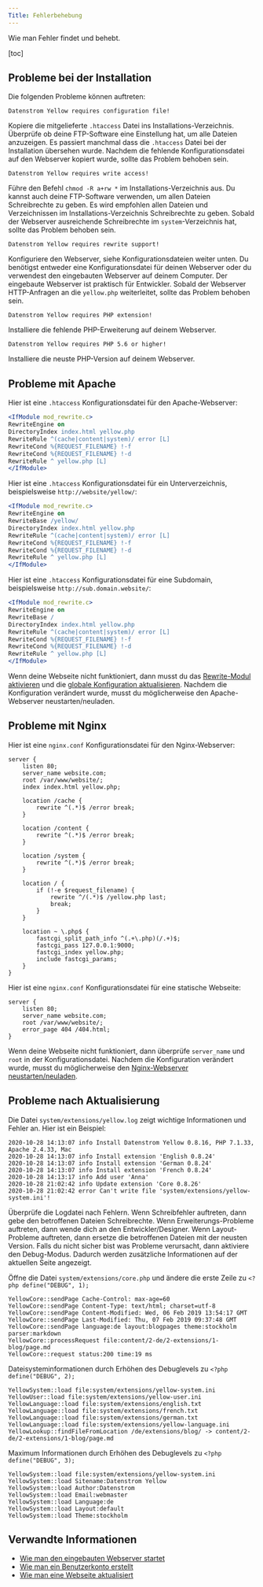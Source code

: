 ```yaml
---
Title: Fehlerbehebung
---
```

Wie man Fehler findet und behebt.

[toc]

## Probleme bei der Installation

Die folgenden Probleme können auftreten:

```
Datenstrom Yellow requires configuration file!
```

Kopiere die mitgelieferte `.htaccess` Datei ins Installations-Verzeichnis. Überprüfe ob deine FTP-Software eine Einstellung hat, um alle Dateien anzuzeigen. Es passiert manchmal dass die `.htaccess` Datei bei der Installation übersehen wurde. Nachdem die fehlende Konfigurationsdatei auf den Webserver kopiert wurde, sollte das Problem behoben sein.

```
Datenstrom Yellow requires write access!
```

Führe den Befehl `chmod -R a+rw *` im Installations-Verzeichnis aus. Du kannst auch deine FTP-Software verwenden, um allen Dateien Schreibrechte zu geben. Es wird empfohlen allen Dateien und Verzeichnissen im Installations-Verzeichnis Schreibrechte zu geben. Sobald der Webserver ausreichende Schreibrechte im `system`-Verzeichnis hat, sollte das Problem behoben sein.

```
Datenstrom Yellow requires rewrite support!
```

Konfiguriere den Webserver, siehe Konfigurationsdateien weiter unten. Du benötigst entweder eine Konfigurationsdatei für deinen Webserver oder du verwendest den eingebauten Webserver auf deinem Computer. Der eingebaute Webserver ist praktisch für Entwickler. Sobald der Webserver HTTP-Anfragen an die `yellow.php` weiterleitet, sollte das Problem behoben sein.

```
Datenstrom Yellow requires PHP extension!
```

Installiere die fehlende PHP-Erweiterung auf deinem Webserver.

```
Datenstrom Yellow requires PHP 5.6 or higher!
```

Installiere die neuste PHP-Version auf deinem Webserver.

## Probleme mit Apache

Hier ist eine `.htaccess` Konfigurationsdatei für den Apache-Webserver:

```apache
<IfModule mod_rewrite.c>
RewriteEngine on
DirectoryIndex index.html yellow.php
RewriteRule ^(cache|content|system)/ error [L]
RewriteCond %{REQUEST_FILENAME} !-f
RewriteCond %{REQUEST_FILENAME} !-d
RewriteRule ^ yellow.php [L]
</IfModule>
```

Hier ist eine `.htaccess` Konfigurationsdatei für ein Unterverzeichnis, beispielsweise `http://website/yellow/`:

```apache
<IfModule mod_rewrite.c>
RewriteEngine on
RewriteBase /yellow/
DirectoryIndex index.html yellow.php
RewriteRule ^(cache|content|system)/ error [L]
RewriteCond %{REQUEST_FILENAME} !-f
RewriteCond %{REQUEST_FILENAME} !-d
RewriteRule ^ yellow.php [L]
</IfModule>
```

Hier ist eine `.htaccess` Konfigurationsdatei für eine Subdomain, beispielsweise `http://sub.domain.website/`:

```apache
<IfModule mod_rewrite.c>
RewriteEngine on
RewriteBase /
DirectoryIndex index.html yellow.php
RewriteRule ^(cache|content|system)/ error [L]
RewriteCond %{REQUEST_FILENAME} !-f
RewriteCond %{REQUEST_FILENAME} !-d
RewriteRule ^ yellow.php [L]
</IfModule>
```

Wenn deine Webseite nicht funktioniert, dann musst du das [Rewrite-Modul aktivieren](https://stackoverflow.com/questions/869092/how-to-enable-mod-rewrite-for-apache-2-2) und die [globale Konfiguration aktualisieren](https://stackoverflow.com/questions/18740419/how-to-set-allowoverride-all). Nachdem die Konfiguration verändert wurde, musst du möglicherweise den Apache-Webserver neustarten/neuladen.


## Probleme mit Nginx

Hier ist eine `nginx.conf` Konfigurationsdatei für den Nginx-Webserver:

```nginx
server {
    listen 80;
    server_name website.com;
    root /var/www/website/;
    index index.html yellow.php;

    location /cache {
        rewrite ^(.*)$ /error break;
    }

    location /content {
        rewrite ^(.*)$ /error break;
    }

    location /system {
        rewrite ^(.*)$ /error break;
    }

    location / {
        if (!-e $request_filename) {
            rewrite ^/(.*)$ /yellow.php last;
            break;
        }
    }

    location ~ \.php$ {
        fastcgi_split_path_info ^(.+\.php)(/.+)$;
        fastcgi_pass 127.0.0.1:9000;
        fastcgi_index yellow.php;
        include fastcgi_params;
    }
}
```

Hier ist eine `nginx.conf` Konfigurationsdatei für eine statische Webseite:

```nginx
server {
    listen 80;
    server_name website.com;
    root /var/www/website/;
    error_page 404 /404.html;
}
```

Wenn deine Webseite nicht funktioniert, dann überprüfe `server_name` und `root` in der Konfigurationsdatei. Nachdem die Konfiguration verändert wurde, musst du möglicherweise den [Nginx-Webserver neustarten/neuladen](https://stackoverflow.com/questions/21292533/reload-nginx-configuration).

## Probleme nach Aktualisierung

<a id="logdatei"></a>Die Datei `system/extensions/yellow.log` zeigt wichtige Informationen und Fehler an. Hier ist ein Beispiel:

```
2020-10-28 14:13:07 info Install Datenstrom Yellow 0.8.16, PHP 7.1.33, Apache 2.4.33, Mac
2020-10-28 14:13:07 info Install extension 'English 0.8.24'
2020-10-28 14:13:07 info Install extension 'German 0.8.24'
2020-10-28 14:13:07 info Install extension 'French 0.8.24'
2020-10-28 14:13:17 info Add user 'Anna'
2020-10-28 21:02:42 info Update extension 'Core 0.8.26'
2020-10-28 21:02:42 error Can't write file 'system/extensions/yellow-system.ini'!
```

Überprüfe die Logdatei nach Fehlern. Wenn Schreibfehler auftreten, dann gebe den betroffenen Dateien Schreibrechte. Wenn Erweiterungs-Probleme auftreten, dann wende dich an den Entwickler/Designer. Wenn Layout-Probleme auftreten, dann ersetze die betroffenen Dateien mit der neusten Version. Falls du nicht sicher bist was Probleme verursacht, dann aktiviere den Debug-Modus. Dadurch werden zusätzliche Informationen auf der aktuellen Seite angezeigt. 

Öffne die Datei `system/extensions/core.php` und ändere die erste Zeile zu `<?php define("DEBUG", 1);`

```
YellowCore::sendPage Cache-Control: max-age=60
YellowCore::sendPage Content-Type: text/html; charset=utf-8
YellowCore::sendPage Content-Modified: Wed, 06 Feb 2019 13:54:17 GMT
YellowCore::sendPage Last-Modified: Thu, 07 Feb 2019 09:37:48 GMT
YellowCore::sendPage language:de layout:blogpages theme:stockholm parser:markdown
YellowCore::processRequest file:content/2-de/2-extensions/1-blog/page.md
YellowCore::request status:200 time:19 ms
```

Dateisysteminformationen durch Erhöhen des Debuglevels zu `<?php define("DEBUG", 2);`

```
YellowSystem::load file:system/extensions/yellow-system.ini
YellowUser::load file:system/extensions/yellow-user.ini
YellowLanguage::load file:system/extensions/english.txt
YellowLanguage::load file:system/extensions/french.txt
YellowLanguage::load file:system/extensions/german.txt
YellowLanguage::load file:system/extensions/yellow-language.ini
YellowLookup::findFileFromLocation /de/extensions/blog/ -> content/2-de/2-extensions/1-blog/page.md
```

Maximum Informationen durch Erhöhen des Debuglevels zu `<?php define("DEBUG", 3);`

```
YellowSystem::load file:system/extensions/yellow-system.ini
YellowSystem::load Sitename:Datenstrom Yellow
YellowSystem::load Author:Datenstrom
YellowSystem::load Email:webmaster
YellowSystem::load Language:de
YellowSystem::load Layout:default
YellowSystem::load Theme:stockholm
```

## Verwandte Informationen

* [Wie man den eingebauten Webserver startet](https://github.com/datenstrom/yellow-extensions/tree/master/source/command/README-de.md)
* [Wie man ein Benutzerkonto erstellt](https://github.com/datenstrom/yellow-extensions/tree/master/source/edit/README-de.md)
* [Wie man eine Webseite aktualisiert](https://github.com/datenstrom/yellow-extensions/blob/master/source/update/README-de.md)
